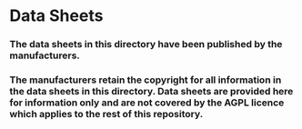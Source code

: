 # Data Sheets #

### The data sheets in this directory have been published by the manufacturers. ###

### The manufacturers retain the copyright for all information in the data sheets in this directory. Data sheets are provided here for information only and are not covered by the AGPL licence which applies to the rest of this repository. ###
